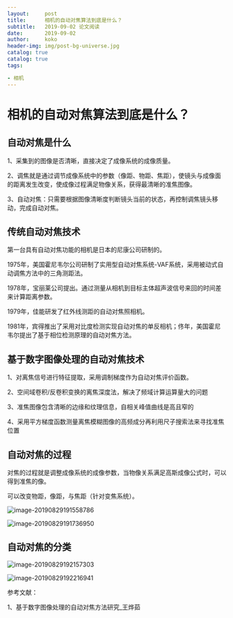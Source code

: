 ```yaml
---
layout:     post
title:     	相机的自动对焦算法到底是什么？
subtitle:   2019-09-02 论文阅读
date:       2019-09-02
author:     koko
header-img: img/post-bg-universe.jpg
catalog: true
catalog: true
tags:

- 相机
---
```


# 相机的自动对焦算法到底是什么？

## 自动对焦是什么

1、采集到的图像是否清晰，直接决定了成像系统的成像质量。

2、调焦就是通过调节成像系统中的参数（像距、物距、焦距），使镜头与成像面的距离发生改变，使成像过程满足物像关系，获得最清晰的准焦图像。

3、自动对焦：只需要根据图像清晰度判断镜头当前的状态，再控制调焦镜头移动，完成自动对焦。

## 传统自动对焦技术

第一台具有自动对焦功能的相机是日本的尼康公司研制的。

1975年，美国霍尼韦尔公司研制了实用型自动对焦系统-VAF系统，采用被动式自动调焦方法中的三角测距法。

1978年，宝丽莱公司提出。通过测量从相机到目标主体超声波信号来回的时间差来计算距离参数。

1979年，佳能研发了红外线测距的自动对焦照相机。

1981年，宾得推出了采用对比度检测实现自动对焦的单反相机；佟年，美国霍尼韦尔提出了基于相位检测原理的自动对焦方法。

## 基于数字图像处理的自动对焦技术

1、对离焦信号进行特征提取，采用调制梯度作为自动对焦评价函数。

2、空间域卷积/反卷积变换的离焦深度法，解决了频域计算运算量大的问题

3、准焦图像包含清晰的边缘和纹理信息，自相关峰值曲线是高且窄的

4、采用平方梯度函数测量离焦模糊图像的高频成分再利用尺子搜索法来寻找准焦位置



## 自动对焦的过程

对焦的过程就是调整成像系统的成像参数，当物像关系满足高斯成像公式时，可以得到准焦的像。

可以改变物距，像距，与焦距（针对变焦系统）。

![image-20190829191558786](http://blogpicturekoko.oss-cn-beijing.aliyuncs.com/blog/2019-09-02-93353.jpg)

![image-20190829191736950](http://blogpicturekoko.oss-cn-beijing.aliyuncs.com/blog/2019-09-02-093352.jpg)

## 自动对焦的分类

![image-20190829192157303](http://blogpicturekoko.oss-cn-beijing.aliyuncs.com/blog/2019-09-02-093350.jpg)

![image-20190829192216941](http://blogpicturekoko.oss-cn-beijing.aliyuncs.com/blog/2019-09-02-093351.jpg)

参考文献：

1、基于数字图像处理的自动对焦方法研究_王烨茹